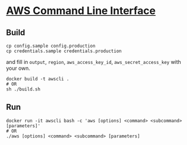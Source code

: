 # [AWS Command Line Interface ](http://aws.amazon.com/cli/)

## Build

```
cp config.sample config.production
cp credentials.sample credentials.production
```

and fill in `output`, `region`, `aws_access_key_id`, `aws_secret_access_key` with your own.

```
docker build -t awscli .
# OR
sh ./build.sh
```

## Run
```
docker run -it awscli bash -c 'aws [options] <command> <subcommand> [parameters]'
# OR
./aws [options] <command> <subcommand> [parameters]
```
